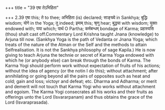 +++
title = "39 एषा तेऽभिहिता"

+++
2.39 एषा this; ते to thee; अभिहिता (is) declared; साङ्ख्ये in Sankhya;
बुद्धिः wisdom; योगे in the Yoga; तु indeed; इमाम् this; श्रृणु hear;
बुद्ध्या with wisdom; युक्तः endowed with; यया which; पार्थ O Partha;
कर्मबन्धम् bondage of Karma; प्रहास्यसि (thou) shalt cast off.Commentary
Lord Krishna taught Jnana (knowledge) to Arjuna till now. (Sankhya Yoga
is the path of Vedanta or Jnana Yoga; which treats of the nature of the
Atman or the Self and the methods to attain Selfrealisation. It is not
the Sankhya philosophy of sage Kapila.) He is now giving to teach Arjuna
the technie or secret of Karma Yoga endowed with which he (or anybody
else) can break through the bonds of Karma. The Karma Yogi should
perform work without expectation of fruits of his actions; without the
idea of agency (or the notin I do this); without attachment; after
annihilating or going beyond all the pairs of opposites such as heat and
cold; gain and loss; victoyr and defeat; etc. Dharma and Adharma; or
merit and demerit will not touch that Karma Yogi who works without
attachment and egoism. The Karma Yogi consecrates all his works and
their fruits as offerings unto the Lord (Isvararpanam) and thus obtains
the grace of the Lord (Isvaraprasada).
